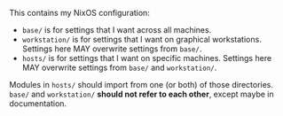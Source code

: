This contains my NixOS configuration:

- `base/` is for settings that I want across all machines.
- `workstation/` is for settings that I want on graphical workstations. Settings here MAY overwrite settings from `base/`.
- `hosts/` is for settings that I want on specific machines. Settings here MAY overwrite settings from `base/` and `workstation/`.

Modules in `hosts/` should import from one (or both) of those directories. `base/` and `workstation/` **should not refer to each other**, except maybe in documentation.
